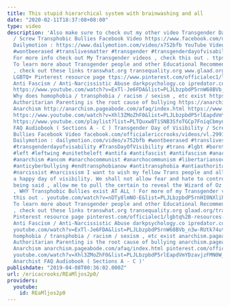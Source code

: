 ```yaml
---
title: This stupid hierarchical system with brainwashing and all
date: "2020-02-11T18:37:08+08:00"
type: video
description: 'Also make sure to check out my other video Transgender Day of Visibility
  / Screw Transphobic Bullies Facebook Video https://www.facebook.com/officialericcrooks/videos/vl.299157967619810/1237867926337705/
  Dailymotion : https://www.dailymotion.com/video/x752bfb YouTube Video : https://youtu.be/uBO9qMIeC1g
  #wontbeerased #translivesmatter #transgender #transgenderdayofvisability #TransDayOfVisibility #trans #lgbt#bornthisway #lgbtq #left #leftwing #unitetheleft #antifa #antifascist #antifascism #anarchist #anarchy #anarchism#ancom #anarchocommunist #anarchocommunism #libertariansocialist #libertariansocialism #anticyberbullying#endtransphobianow #antitransphobia #antiauthoritarian #rightwingsuck #narcissist #narcissism
  For more info check out My Transgender videos , check this out . ttps://www.youtube.com/watch?v=nDTy8lmNO-E&list=PLJLbzpbdP5rnHI0NXlihDTCijW9epabxJ
  To learn more about Transgender people and other Educational Recommended Resources
  , check out these links transwhat.org transequality.org www.glaad.org/transgender
  LGBTQ+ Pinterest resource page ttps://www.pinterest.com/officialec1/lgbtq+-resources-mostly-butch-femme-lesbians-
  Anti Fascism / Anti-Narcissistic Abuse darkpsychology.co ipredator.co https://www.pinterest.com/officialec1/anti-fascist-anti-bullying-anti-cyberbullying-stay/
  https://www.youtube.com/watch?v=ExTl-Je6FDA&list=PLJLbzpbdP5rnW68BVb_n3w-RUtk74utQr
  Why does homophobia / transphobia / racism / sexism , etc exist https://anarchism.pageabode.com/afaq/secB1.html#secb14
  Authoritarian Parenting is the root cause of bullying https://anarchism.pageabode.com/afaq/secB1.html#secb15
  Anarchism http://anarchism.pageabode.com/afaq/index.html https://www.pinterest.com/officialec1/anarchism-anarchy-anarchist-anarcho/
  https://www.youtube.com/watch?v=Xhl3ZMoZhF0&list=PLJLbzpbdP5rlEapdVmYDzavjzFMN0W_OA
  https://www.youtube.com/playlist?list=PLTQuxw8TiSNB3SfoTGCp7FniqCbmynZeq Anarchist
  FAQ Audiobook ( Sections A - C ) Transgender Day of Visibility / Screw Transphobic
  Bullies Facebook Video facebook.com/officialericcrooks/videos/vl.299157967619810/1237867926337705/
  Dailymotion : dailymotion.com/video/x752bfb #wontbeerased #translivesmatter #transgender
  #transgenderdayofvisability #TransDayOfVisibility #trans #lgbt #bornthisway #lgbtq
  #left #leftwing #unitetheleft #antifa #antifascist #antifascism #anarchist #anarchy
  #anarchism #ancom #anarchocommunist #anarchocommunism #libertariansocialist #libertariansocialism
  #anticyberbullying #endtransphobianow #antitransphobia #antiauthoritarian #rightwingsuck
  #narcissist #narcissism I want to wish my fellow Trans people and all LGBTQ+ people
  a happy day of visibility. We shall not allow fear and hate to control us. That
  being said , allow me to pull the certain to reveal the Wizard of Oz ! That''s right
  , WHY Transphobic Bullies exist AT ALL ! For more of my Transgender videos , check
  this out . youtube.com/watch?v=nDTy8lmNO-E&list=PLJLbzpbdP5rnHI0NXlihDTCijW9epabxJ
  To learn more about Transgender people and other Educational Recommended Resources
  , check out these links transwhat.org transequality.org glaad.org/transgender LGBTQ+
  Pinterest resource page pinterest.com/officialec1/lgbtq%2B-resources-mostly-butch-femme-lesbians-trans/
  Anti Fascism / Anti-Narcissistic Abuse darkpsychology.co ipredator.co pinterest.com/officialec1/anti-fascist-anti-bullying-anti-cyberbullying-stay/
  youtube.com/watch?v=ExTl-Je6FDA&list=PLJLbzpbdP5rnW68BVb_n3w-RUtk74utQr Why does
  homphobia / transphobia / racism / sexism , etc exist anarchism.pageabode.com/afaq/secB1.html#secb14
  Authoritarian Parenting is the root cause of bullying anarchism.pageabode.com/afaq/secB1.html#secb15
  Anarchism anarchism.pageabode.com/afaq/index.html pinterest.com/officialec1/anarchism-anarchy-anarchist-anarcho/
  youtube.com/watch?v=Xhl3ZMoZhF0&list=PLJLbzpbdP5rlEapdVmYDzavjzFMN0W_OA youtube.com/playlist?list=PLTQuxw8TiSNB3SfoTGCp7FniqCbmynZeq
  Anarchist FAQ Audiobook ( Sections A - C )'
publishdate: "2019-04-08T00:36:02.000Z"
url: /ericacrooks/REaMljos2p0/
providers:
  youtube:
    id: REaMljos2p0
---
```

